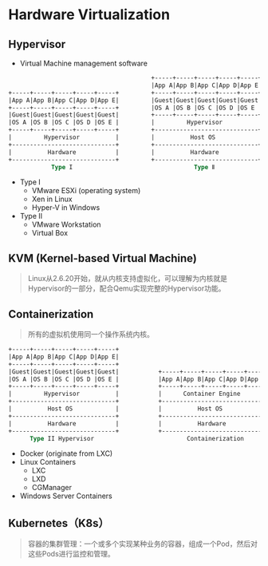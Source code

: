 # Hardware Virtualization

## Hypervisor

- Virtual Machine management software

```ps
                                        +-----+-----+-----+-----+-----+
                                        |App A|App B|App C|App D|App E|
+-----+-----+-----+-----+-----+         +-----+-----+-----+-----+-----+
|App A|App B|App C|App D|App E|         |Guest|Guest|Guest|Guest|Guest|
+-----+-----+-----+-----+-----+         |OS A |OS B |OS C |OS D |OS E |
|Guest|Guest|Guest|Guest|Guest|         +-----+-----+-----+-----+-----+
|OS A |OS B |OS C |OS D |OS E |         |         Hypervisor          |
+-----+-----+-----+-----+-----+         +-----------------------------+
|         Hypervisor          |         |          Host OS            |
+-----------------------------+         +-----------------------------+
|          Hardware           |         |          Hardware           |
+-----------------------------+         +-----------------------------+
            Type I                                  Type Ⅱ
```

- Type I
  - VMware ESXi (operating system)
  - Xen in Linux
  - Hyper-V in Windows
- Type Ⅱ
  - VMware Workstation
  - Virtual Box

## KVM (Kernel-based Virtual Machine)

>Linux从2.6.20开始，就从内核支持虚拟化，可以理解为内核就是Hypervisor的一部分，配合Qemu实现完整的Hypervisor功能。

## Containerization

>所有的虚拟机使用同一个操作系统内核。

```ps
+-----+-----+-----+-----+-----+
|App A|App B|App C|App D|App E|
+-----+-----+-----+-----+-----+
|Guest|Guest|Guest|Guest|Guest|           +-----+-----+-----+-----+-----+
|OS A |OS B |OS C |OS D |OS E |           |App A|App B|App C|App D|App E|
+-----+-----+-----+-----+-----+           +-----+-----+-----+-----+-----+
|         Hypervisor          |           |      Container Engine       |
+-----------------------------+           +-----------------------------+
|          Host OS            |           |          Host OS            |
+-----------------------------+           +-----------------------------+
|          Hardware           |           |          Hardware           |
+-----------------------------+           +-----------------------------+
      Type II Hypervisor                          Containerization
```

- Docker (originate from LXC)
- Linux Containers
  - LXC
  - LXD
  - CGManager
- Windows Server Containers

## Kubernetes（K8s）

>容器的集群管理：一个或多个实现某种业务的容器，组成一个Pod，然后对这些Pods进行监控和管理。